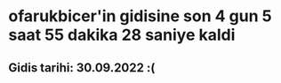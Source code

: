 # ofarukbicer'in gidisine son 4 gun 5 saat 55 dakika 28 saniye kaldi

## Gidis tarihi: 30.09.2022 :(